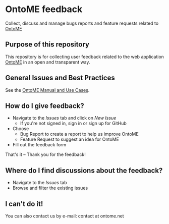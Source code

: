 # OntoME feedback
Collect, discuss and manage bugs reports and feature requests related to [OntoME](https://ontome.net)

## Purpose of this repository

This repository is for collecting user feedback related to the web application [OntoME](https://ontome.net) in an open and transparent way.

## General Issues and Best Practices

See the [OntoME Manual and Use Cases](https://github.com/Semantic-Data-for-Humanities/OntoME/wiki).

## How do I give feedback?

- Navigate to the _Issues_ tab and click on _New Issue_
  - If you're not signed in, sign in or sign up for GitHub
- Choose
  - Bug Report to create a report to help us improve OntoME
  - Feature Request to suggest an idea for OntoME
- Fill out the feedback form

That's it – Thank you for the feedback!

## Where do I find discussions about the feedback?

- Navigate to the _Issues_ tab
- Browse and filter the existing issues

## I can't do it!

You can also contact us by e-mail: contact at ontome.net
